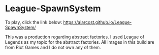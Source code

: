 # League-SpawnSystem

To play, click the link below:
https://aiarcost.github.io/League-SpawnSystem/

This was a production regarding abstract factories. I used League of Legends as my topic for the abstract factories. All images in this build are from Riot Games and I do not own any of them. 
